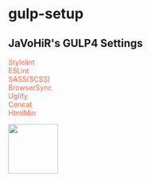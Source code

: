 # gulp-setup

## JaVoHiR's GULP4 Settings

<p style="color: tomato">
Stylelint <br>
ESLint<br>
SASS(SCSS)<br>
BrowserSync <br>
Uglify<br>
Concat<br>
HtmlMin <br>
</p>
<img width="100" src="https://raw.githubusercontent.com/gulpjs/artwork/master/gulp-2x.png">
